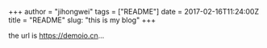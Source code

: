 +++
author = "jihongwei"
tags = ["README"]
date = 2017-02-16T11:24:00Z
title = "README"
slug: "this is my blog"
+++

the url is https://demoio.cn...
